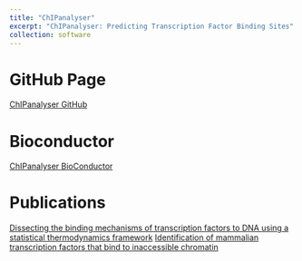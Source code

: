 ```yaml
---
title: "ChIPanalyser"
excerpt: "ChIPanalyser: Predicting Transcription Factor Binding Sites"
collection: software
---
```


# GitHub Page

[ChIPanalyser GitHub](https://github.com/patrickCNMartin/ChIPanalyser)

# Bioconductor
[ChIPanalyser BioConductor](https://www.bioconductor.org/packages/release/bioc/html/ChIPanalyser.html)

# Publications
[Dissecting the binding mechanisms of transcription factors to DNA using a statistical thermodynamics framework](https://www.sciencedirect.com/science/article/pii/S2001037020304736)
[Identification of mammalian transcription factors that bind to inaccessible chromatin](https://academic.oup.com/nar/article/51/16/8480/7230090)



